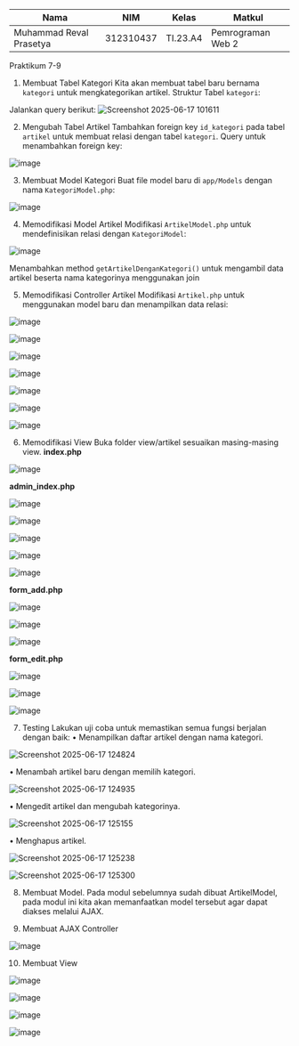 | Nama                    | NIM        | Kelas   | Matkul            |
|-------------------------|------------|---------|-------------------|
| Muhammad Reval Prasetya | 312310437  | TI.23.A4| Pemrograman Web 2 |

Praktikum 7-9

1. Membuat Tabel Kategori
Kita akan membuat tabel baru bernama `kategori` untuk mengkategorikan artikel.
Struktur Tabel `kategori`:

Jalankan query berikut:
![Screenshot 2025-06-17 101611](https://github.com/user-attachments/assets/48a387d5-78ec-4e41-ba23-c73eced93484)

2. Mengubah Tabel Artikel
Tambahkan foreign key `id_kategori` pada tabel `artikel` untuk membuat relasi dengan tabel 
`kategori`. 
Query untuk menambahkan foreign key:

![image](https://github.com/user-attachments/assets/07770285-6aa2-4d06-82c7-d3f9731abad7)

3. Membuat Model Kategori
Buat file model baru di `app/Models` dengan nama `KategoriModel.php`:

![image](https://github.com/user-attachments/assets/935c14d4-f941-4fa2-9458-5bdf16f55df0)

4. Memodifikasi Model Artikel
Modifikasi `ArtikelModel.php` untuk mendefinisikan relasi dengan `KategoriModel`:

![image](https://github.com/user-attachments/assets/ce339452-0656-4daf-a88c-8f4acd645344)

Menambahkan method `getArtikelDenganKategori()` untuk mengambil data artikel beserta 
nama kategorinya menggunakan join

5. Memodifikasi Controller Artikel
Modifikasi `Artikel.php` untuk menggunakan model baru dan menampilkan data relasi:

![image](https://github.com/user-attachments/assets/1f0c0376-460f-4641-8f99-5d7a9a69b769)

![image](https://github.com/user-attachments/assets/1ccca0a1-56be-46ba-894e-5f81db6628df)

![image](https://github.com/user-attachments/assets/4aaa30dd-035d-482d-9242-a6da1d344378)

![image](https://github.com/user-attachments/assets/a8ab05c9-975a-4e71-a707-0c777a0c7052)

![image](https://github.com/user-attachments/assets/ec7b5a4b-d17e-4da1-8cd4-1e17aa1bbb7b)

![image](https://github.com/user-attachments/assets/02cff5c1-8d92-440f-bbde-c5cf9356b543)

![image](https://github.com/user-attachments/assets/66040985-7704-465c-be37-45c0ec89ed7a)

6. Memodifikasi View
Buka folder view/artikel sesuaikan masing-masing view.
**index.php**

![image](https://github.com/user-attachments/assets/fff913f3-aa5d-4d7b-9890-2f46abb4e30a)

**admin_index.php**

![image](https://github.com/user-attachments/assets/6c98713c-fb44-4f70-be84-b70195c41fb6)

![image](https://github.com/user-attachments/assets/83cad4ec-7c8c-4465-b16c-e80783edfb7b)

![image](https://github.com/user-attachments/assets/9f909071-72e0-4070-be52-025f1fd75166)

![image](https://github.com/user-attachments/assets/d5ad6833-466f-4b36-a528-ab02056c54de)

![image](https://github.com/user-attachments/assets/77f11021-378e-46bd-b490-4fe9a482c0f5)

**form_add.php**

![image](https://github.com/user-attachments/assets/007e1d63-f75b-4720-991e-245eab7d6645)

![image](https://github.com/user-attachments/assets/4c3c2a5f-16ce-4068-b506-f2dc7321fb48)

![image](https://github.com/user-attachments/assets/f08f0878-867d-4bb1-b7e3-9e4d5d7ec436)

**form_edit.php**

![image](https://github.com/user-attachments/assets/bcf71563-8c33-424e-a9fa-0b833ddc0282)

![image](https://github.com/user-attachments/assets/9daab03a-0b06-4ec2-8b6c-2215ccc25aa3)

![image](https://github.com/user-attachments/assets/30fd0aa7-026b-4169-b8f8-9187ba842a69)

7. Testing
Lakukan uji coba untuk memastikan semua fungsi berjalan dengan baik:
• Menampilkan daftar artikel dengan nama kategori.

![Screenshot 2025-06-17 124824](https://github.com/user-attachments/assets/ed3fc36e-1243-4608-bc49-365a25299688)

• Menambah artikel baru dengan memilih kategori.

![Screenshot 2025-06-17 124935](https://github.com/user-attachments/assets/dda950ed-b6cf-4dfc-8db5-9e44e83196bc)

• Mengedit artikel dan mengubah kategorinya.

![Screenshot 2025-06-17 125155](https://github.com/user-attachments/assets/d142f007-d18a-47f2-8f31-017d4bb5cfa7)

• Menghapus artikel.

![Screenshot 2025-06-17 125238](https://github.com/user-attachments/assets/dc08b9f2-3b5e-4a54-a034-232b7de82f4d)

![Screenshot 2025-06-17 125300](https://github.com/user-attachments/assets/014a0912-9848-4b71-bd05-5bbd9faca568)

8. Membuat Model.
Pada modul sebelumnya sudah dibuat ArtikelModel, pada modul ini kita akan
memanfaatkan model tersebut agar dapat diakses melalui AJAX.

9. Membuat AJAX Controller

![image](https://github.com/user-attachments/assets/46c90da8-8852-4a70-9d5d-2e0d27bb0971)

10. Membuat View

![image](https://github.com/user-attachments/assets/89bec5c2-f3e3-4f14-93b8-19b4ab526df1)

![image](https://github.com/user-attachments/assets/e5922213-a54c-43d8-b8b3-4784ba35caca)

![image](https://github.com/user-attachments/assets/3e53ed3f-7178-47d0-8027-a58e612231ca)

![image](https://github.com/user-attachments/assets/ce508026-8ca8-4f8c-8c6c-c7ebe322d0d1)
